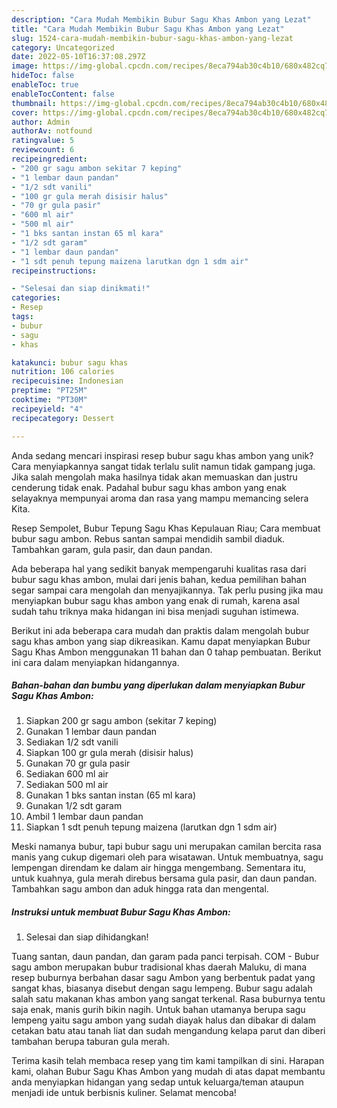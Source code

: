 ```yaml
---
description: "Cara Mudah Membikin Bubur Sagu Khas Ambon yang Lezat"
title: "Cara Mudah Membikin Bubur Sagu Khas Ambon yang Lezat"
slug: 1524-cara-mudah-membikin-bubur-sagu-khas-ambon-yang-lezat
category: Uncategorized
date: 2022-05-10T16:37:08.297Z
image: https://img-global.cpcdn.com/recipes/8eca794ab30c4b10/680x482cq70/bubur-sagu-khas-ambon-foto-resep-utama.jpg
hideToc: false
enableToc: true
enableTocContent: false
thumbnail: https://img-global.cpcdn.com/recipes/8eca794ab30c4b10/680x482cq70/bubur-sagu-khas-ambon-foto-resep-utama.jpg
cover: https://img-global.cpcdn.com/recipes/8eca794ab30c4b10/680x482cq70/bubur-sagu-khas-ambon-foto-resep-utama.jpg
author: Admin
authorAv: notfound
ratingvalue: 5
reviewcount: 6
recipeingredient:
- "200 gr sagu ambon sekitar 7 keping"
- "1 lembar daun pandan"
- "1/2 sdt vanili"
- "100 gr gula merah disisir halus"
- "70 gr gula pasir"
- "600 ml air"
- "500 ml air"
- "1 bks santan instan 65 ml kara"
- "1/2 sdt garam"
- "1 lembar daun pandan"
- "1 sdt penuh tepung maizena larutkan dgn 1 sdm air"
recipeinstructions:

- "Selesai dan siap dinikmati!"
categories:
- Resep
tags:
- bubur
- sagu
- khas

katakunci: bubur sagu khas 
nutrition: 106 calories
recipecuisine: Indonesian
preptime: "PT25M"
cooktime: "PT30M"
recipeyield: "4"
recipecategory: Dessert

---
```





Anda sedang mencari inspirasi resep bubur sagu khas ambon yang unik? Cara menyiapkannya sangat tidak terlalu sulit namun tidak gampang juga. Jika salah mengolah maka hasilnya tidak akan memuaskan dan justru cenderung tidak enak. Padahal bubur sagu khas ambon yang enak selayaknya mempunyai aroma dan rasa yang mampu memancing selera Kita.





Resep Sempolet, Bubur Tepung Sagu Khas Kepulauan Riau; Cara membuat bubur sagu ambon. Rebus santan sampai mendidih sambil diaduk. Tambahkan garam, gula pasir, dan daun pandan.

Ada beberapa hal yang sedikit banyak mempengaruhi kualitas rasa dari bubur sagu khas ambon, mulai dari jenis bahan, kedua pemilihan bahan segar sampai cara mengolah dan menyajikannya. Tak perlu pusing jika mau menyiapkan bubur sagu khas ambon yang enak di rumah, karena asal sudah tahu triknya maka hidangan ini bisa menjadi suguhan istimewa.






Berikut ini ada beberapa cara mudah dan praktis dalam mengolah bubur sagu khas ambon yang siap dikreasikan. Kamu dapat menyiapkan Bubur Sagu Khas Ambon menggunakan 11 bahan dan 0 tahap pembuatan. Berikut ini cara dalam menyiapkan hidangannya.

<!--inarticleads1-->

##### Bahan-bahan dan bumbu yang diperlukan dalam menyiapkan Bubur Sagu Khas Ambon:

1. Siapkan 200 gr sagu ambon (sekitar 7 keping)
1. Gunakan 1 lembar daun pandan
1. Sediakan 1/2 sdt vanili
1. Siapkan 100 gr gula merah (disisir halus)
1. Gunakan 70 gr gula pasir
1. Sediakan 600 ml air
1. Sediakan 500 ml air
1. Gunakan 1 bks santan instan (65 ml kara)
1. Gunakan 1/2 sdt garam
1. Ambil 1 lembar daun pandan
1. Siapkan 1 sdt penuh tepung maizena (larutkan dgn 1 sdm air)


Meski namanya bubur, tapi bubur sagu uni merupakan camilan bercita rasa manis yang cukup digemari oleh para wisatawan. Untuk membuatnya, sagu lempengan direndam ke dalam air hingga mengembang. Sementara itu, untuk kuahnya, gula merah direbus bersama gula pasir, dan daun pandan. Tambahkan sagu ambon dan aduk hingga rata dan mengental. 

<!--inarticleads2-->

##### Instruksi untuk membuat Bubur Sagu Khas Ambon:


1. Selesai dan siap dihidangkan!

Tuang santan, daun pandan, dan garam pada panci terpisah. COM - Bubur sagu ambon merupakan bubur tradisional khas daerah Maluku, di mana resep buburnya berbahan dasar sagu Ambon yang berbentuk padat yang sangat khas, biasanya disebut dengan sagu lempeng. Bubur sagu adalah salah satu makanan khas ambon yang sangat terkenal. Rasa buburnya tentu saja enak, manis gurih bikin nagih. Untuk bahan utamanya berupa sagu lempeng yaitu sagu ambon yang sudah diayak halus dan dibakar di dalam cetakan batu atau tanah liat dan sudah mengandung kelapa parut dan diberi tambahan berupa taburan gula merah. 

Terima kasih telah membaca resep yang tim kami tampilkan di sini. Harapan kami, olahan Bubur Sagu Khas Ambon yang mudah di atas dapat membantu anda menyiapkan hidangan yang sedap untuk keluarga/teman ataupun menjadi ide untuk berbisnis kuliner. Selamat mencoba!
